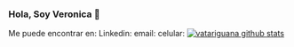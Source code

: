 ### Hola, Soy Veronica 👋 
Me puede encontrar en: 
Linkedin:
email:
celular: 
[![vatariguana github stats](https://github-readme-stats.vercel.app/api?username=vatariguana)](https://github.com/anuraghazra/github-readme-stats)
<!--
**vatariguana/vatariguana** is a ✨ _special_ ✨ repository because its `README.md` (this file) appears on your GitHub profile.

Here are some ideas to get you started:

- 🔭 I’m currently working on ...
- 🌱 I’m currently learning ...
- 👯 I’m looking to collaborate on ...
- 🤔 I’m looking for help with ...
- 💬 Ask me about ...
- 📫 How to reach me: ...
- 😄 Pronouns: ...
- ⚡ Fun fact: ...
-->
